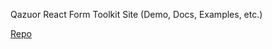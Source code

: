 Qazuor React Form Toolkit Site (Demo, Docs, Examples, etc.)

[Repo](https://github.com/qazuor/reactFormToolkit)